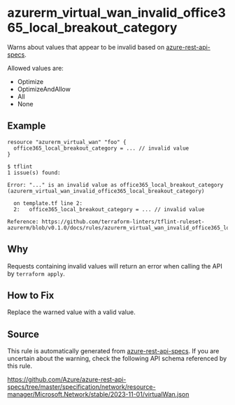 <!--- This file generated by `tools/apispec-rule-gen/main.go`. DO NOT EDIT --->

# azurerm_virtual_wan_invalid_office365_local_breakout_category

Warns about values that appear to be invalid based on [azure-rest-api-specs](https://github.com/Azure/azure-rest-api-specs).

Allowed values are:
- Optimize
- OptimizeAndAllow
- All
- None

## Example

```hcl
resource "azurerm_virtual_wan" "foo" {
  office365_local_breakout_category = ... // invalid value
}
```

```
$ tflint
1 issue(s) found:

Error: "..." is an invalid value as office365_local_breakout_category (azurerm_virtual_wan_invalid_office365_local_breakout_category)

  on template.tf line 2:
  2:   office365_local_breakout_category = ... // invalid value

Reference: https://github.com/terraform-linters/tflint-ruleset-azurerm/blob/v0.1.0/docs/rules/azurerm_virtual_wan_invalid_office365_local_breakout_category.md

```

## Why

Requests containing invalid values will return an error when calling the API by `terraform apply`.

## How to Fix

Replace the warned value with a valid value.

## Source

This rule is automatically generated from [azure-rest-api-specs](https://github.com/Azure/azure-rest-api-specs). If you are uncertain about the warning, check the following API schema referenced by this rule.

https://github.com/Azure/azure-rest-api-specs/tree/master/specification/network/resource-manager/Microsoft.Network/stable/2023-11-01/virtualWan.json
